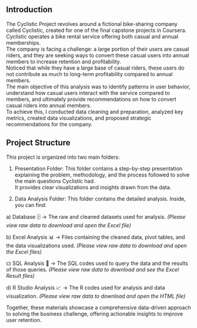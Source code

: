 ## Introduction 
The Cyclistic Project revolves around a fictional bike-sharing company called Cyclistic, created for one of the final capstone projects in Coursera.<br/>
Cyclistic operates a bike rental service offering both casual and annual memberships. <br/>
The company is facing a challenge: a large portion of their users are casual riders, and they are seeking ways to convert these casual users into annual members to increase retention and profitability.<br/>
Noticed that while they have a large base of casual riders, these users do not contribute as much to long-term profitability compared to annual members.<br/>
The main objective of this analysis was to identify patterns in user behavior, understand how casual users interact with the service compared to members, and ultimately provide recommendations on how to convert casual riders into annual members.<br/>
To achieve this, I conducted data cleaning and preparation, analyzed key metrics, created data visualizations, and proposed strategic recommendations for the company.

## Project Structure 
This project is organized into two main folders: 

1. Presentation Folder: This folder contains a step-by-step presentation explaining the problem, methodology, and the process followed to solve the main questions Cyclistic had. <br/>
It provides clear visualizations and insights drawn from the data. 

2. Data Analysis Folder: This folder contains the detailed analysis. 
Inside, you can find:<br/> 

a) Database 🗄️ -> The raw and cleaned datasets used for analysis. *(Please view raw data to download and open the Excel file)* <br/>

b) Excel Analysis 📊 -> Files containing the cleaned data, pivot tables, and the data visualizations used. *(Please view raw data to download and open the Excel files)* <br/>

c) SQL Analysis 🐘 -> The SQL codes used to query the data and the results of those queries. *(Please view raw data to download and see the Excel Result files)* <br/>

d) R Studio Analysis 📈 -> The R codes used for analysis and data visualization. *(Please view raw data to download and open the HTML file)* <br/>

Together, these materials showcase a comprehensive data-driven approach to solving the business challenge, offering actionable insights to improve user retention.
